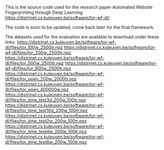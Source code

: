 This is the source code used for the research paper Automated Website Fingerprinting through Deep Learning:
https://distrinet.cs.kuleuven.be/software/tor-wf-dl/

The code is soon to be updated, come back later for the final framework.

The datasets used for the evaluation are available to download under these links:
https://distrinet.cs.kuleuven.be/software/tor-wf-dl/files/tor_100w_2500tr.npz
https://distrinet.cs.kuleuven.be/software/tor-wf-dl/files/tor_200w_2500tr.npz
https://distrinet.cs.kuleuven.be/software/tor-wf-dl/files/tor_500w_2500tr.npz
https://distrinet.cs.kuleuven.be/software/tor-wf-dl/files/tor_900w_2500tr.npz
https://distrinet.cs.kuleuven.be/software/tor-wf-dl/files/tor_open_200w_2000tr.npz
https://distrinet.cs.kuleuven.be/software/tor-wf-dl/files/tor_open_400000w.npz
https://distrinet.cs.kuleuven.be/software/tor-wf-dl/files/tor_time_test3d_200w_100tr.npz
https://distrinet.cs.kuleuven.be/software/tor-wf-dl/files/tor_time_test10d_200w_100tr.npz
https://distrinet.cs.kuleuven.be/software/tor-wf-dl/files/tor_time_test2w_200w_100tr.npz
https://distrinet.cs.kuleuven.be/software/tor-wf-dl/files/tor_time_test4w_200w_100tr.npz
https://distrinet.cs.kuleuven.be/software/tor-wf-dl/files/tor_time_test6w_200w_100tr.npz
